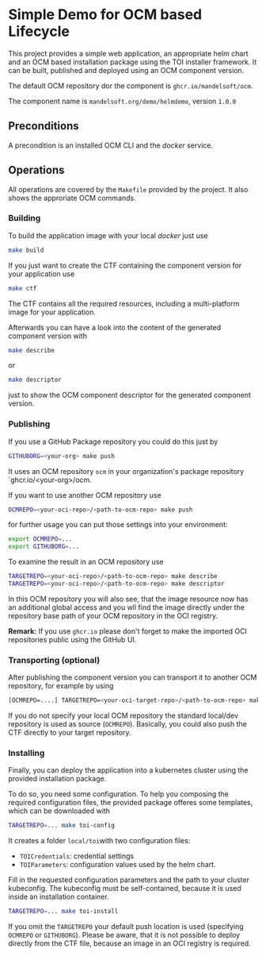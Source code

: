 # Simple Demo for OCM based Lifecycle

This project provides a simple web application, an appropriate helm chart and an OCM based installation package using the TOI installer framework. It can be built, published and deployed using an OCM component version.

The default OCM repository dor the component is
`ghcr.io/mandelsoft/ocm`.

The component name is `mandelsoft.org/demo/helmdemo`, version `1.0.0`

## Preconditions

A precondition is an installed OCM CLI and the *docker* service.

## Operations

All operations are covered by the `Makefile` provided by the project.
It also shows the approriate OCM commands.

### Building

To build the application image with your local *docker* just use

```bash
make build
```

If you just want to create the CTF containing the component version for your application use

```bash
make ctf
```

The CTF contains all the required resources, including a multi-platform
image for your application.

Afterwards you can have a look into the content of the generated component version with

```bash
make describe
```

or

```bash
make descriptor
```

just to show the OCM component descriptor for the generated component version.

### Publishing

If you use a GitHub Package repository you could do this just by

```bash
GITHUBORG=<your-org> make push
```

It uses an OCM repository `ocm` in your organization's package repository `ghcr.io/&lt;your-org>/ocm.

If you want to use another OCM repository use

```bash
OCMREPO=<your-oci-repo>/<path-to-ocm-repo> make push
```

for further usage you can put those settings into your environment:

```bash
export OCMREPO=...
export GITHUBORG=...
```
To examine the result in an OCM repository use

```bash
TARGETREPO=<your-oci-repo>/<path-to-ocm-repo> make describe
TARGETREPO=<your-oci-repo>/<path-to-ocm-repo> make descriptor
```

In this OCM repository you will also see, that the image resource now has
an additional global access and you wll find the image directly under
the repository base path of your OCM repository in the OCI registry.

**Remark:** If you use `ghcr.io` please don't forget to make the imported OCI repositories public using the GitHub UI.

### Transporting (optional)

After publishing the component version you can transport it to another OCM repository, for example by using

```bash
[OCMREPO=....] TARGETREPO=<your-oci-target-repo>/<path-to-ocm-repo> make transport
```

If you do not specify your local OCM repository the standard local/dev repository is used as source (`OCMREPO`). Basically, you could also push the CTF directly to your target repository.


### Installing

Finally, you can deploy the application into a kubernetes cluster using the provided installation package.

To do so, you need some configuration. To help you composing the required configuration files, the provided package offeres some templates, which can be downloaded with

```bash
TARGETREPO=... make toi-config
```

It creates a folder `local/toi`with two configuration files:
- `TOICredentials`: credential settings
- `TOIParameters`: configuration values used by the helm chart.

Fill in the requested configuration parameters and the path to your cluster kubeconfig. The kubeconfig must be self-contained, because it is used inside an installation container.

```bash
TARGETREPO=... make toi-install
```

If you omit the `TARGETREPO` your default push location is used (specifying `OCMREPO` or `GITHUBORG`). Please be aware, that it is not possible to deploy directly from the CTF file, because an image in an OCI registry is required.